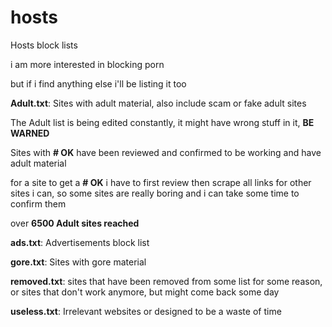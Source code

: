 # hosts
Hosts block lists

i am more interested in blocking porn

but if i find anything else i'll be listing it too

**Adult.txt**: Sites with adult material, also include scam or fake adult sites

The Adult list is being edited constantly, it might have wrong stuff in it, **BE WARNED**

Sites with **# OK** have been reviewed and confirmed to be working and have adult material

for a site to get a **# OK** i have to first review then scrape all links for other sites i can, so some sites are really boring and i can take some time to confirm them

over **6500 Adult sites reached**

**ads.txt**: Advertisements block list

**gore.txt**: Sites with gore material

**removed.txt**: sites that have been removed from some list for some reason, or sites that don't work anymore, but might come back some day

**useless.txt**: Irrelevant websites or designed to be a waste of time
